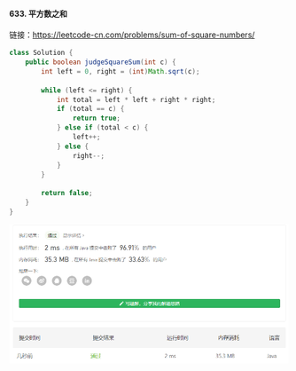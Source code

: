 #### 633. 平方数之和

链接：https://leetcode-cn.com/problems/sum-of-square-numbers/

```java
class Solution {
    public boolean judgeSquareSum(int c) {
        int left = 0, right = (int)Math.sqrt(c);

        while (left <= right) {
            int total = left * left + right * right;
            if (total == c) {
                return true;
            } else if (total < c) {
                left++;
            } else {
                right--;
            }
        }
        
        return false;
    }
}
```

![image-20210428224743891](633.平方数之和.assets/image-20210428224743891.png)